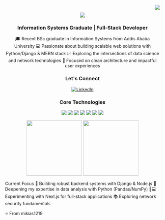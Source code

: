 <img align="right" src="https://visitor-badge.laobi.icu/badge?page_id=salesp07.salesp07" /><h1 align="center"> <img src="https://readme-typing-svg.herokuapp.com/?font=Righteous&size=35&center=true&vCenter=true&width=500&height=70&duration=4000&lines=Hi+There!+👋;+I'm+Mikias+Abate!;" /> </h1><h3 align="center">Information Systems Graduate | Full-Stack Developer</h3>
<div align="center">

🎓 Recent BSc graduate in Information Systems from Addis Ababa University
💻 Passionate about building scalable web solutions with Python/Django & MERN stack
📈 Exploring the intersections of data science and network technologies
🚀 Focused on clean architecture and impactful user experiences
</div><h3 align="center">Let's Connect</h3> <p align="center"> <a href="https://www.linkedin.com/in/mikiyas-abate" target="_blank"> <img src="https://img.shields.io/badge/LinkedIn-0077B5?style=for-the-badge&logo=linkedin&logoColor=white" alt="LinkedIn"/> </a> </p><h3 align="center">Core Technologies</h3> <p align="center"> <img src="https://img.shields.io/badge/Python-3776AB?style=for-the-badge&logo=python&logoColor=white" /> <img src="https://img.shields.io/badge/Django-092E20?style=for-the-badge&logo=django&logoColor=white" /> <img src="https://img.shields.io/badge/React-20232A?style=for-the-badge&logo=react&logoColor=61DAFB" /> <img src="https://img.shields.io/badge/Node.js-339933?style=for-the-badge&logo=nodedotjs&logoColor=white" /> <img src="https://img.shields.io/badge/Next.js-000000?style=for-the-badge&logo=nextdotjs&logoColor=white" /> <img src="https://img.shields.io/badge/MongoDB-4EA94B?style=for-the-badge&logo=mongodb&logoColor=white" /> <img src="https://img.shields.io/badge/TensorFlow-FF6F00?style=for-the-badge&logo=tensorflow&logoColor=white" /> </p><div align="center"> <img height="180em" src="https://github-readme-stats.vercel.app/api?username=mikias1219&show_icons=true&theme=vision-friendly-dark&include_all_commits=true&count_private=true"/> <img height="180em" src="https://github-readme-stats.vercel.app/api/top-langs/?username=mikias1219&layout=compact&langs_count=8&theme=vision-friendly-dark"/> </div>

Current Focus
🔭 Building robust backend systems with Django & Node.js
🌱 Deepening my expertise in data analysis with Python (Pandas/NumPy)
👨💻 Experimenting with Next.js for full-stack applications
📚 Exploring network security fundamentals

⭐ From mikias1219
